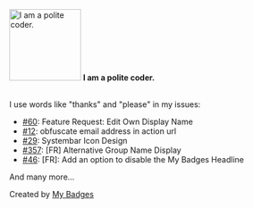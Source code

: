 <img src="https://my-badges.github.io/my-badges/polite-coder.png" alt="I am a polite coder." title="I am a polite coder." width="128">
<strong>I am a polite coder.</strong>
<br><br>

I use words like "thanks" and "please" in my issues:

- <a href="https://github.com/ShareDropio/sharedrop/issues/60">#60</a>: Feature Request: Edit Own Display Name
- <a href="https://github.com/airform/airform/issues/12">#12</a>: obfuscate email address in action url
- <a href="https://github.com/yulrizka/osx-push-to-talk/issues/29">#29</a>: Systembar Icon Design
- <a href="https://github.com/Aloxaf/fzf-tab/issues/357">#357</a>: [FR] Alternative Group Name Display
- <a href="https://github.com/my-badges/my-badges/issues/46">#46</a>: [FR]: Add an option to disable the My Badges Headline

 And many more...


Created by <a href="https://github.com/my-badges/my-badges">My Badges</a>